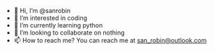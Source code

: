 - 👋 Hi, I’m @sanrobin
- 👀 I’m interested in coding
- 🌱 I’m currently learning python
- 💞️ I’m looking to collaborate on nothing
- 📫 How to reach me? You can reach me at san_robin@outlook.com

<!---
sanrobin/sanrobin is a ✨ special ✨ repository because its `README.md` (this file) appears on your GitHub profile.
You can click the Preview link to take a look at your changes.
--->
